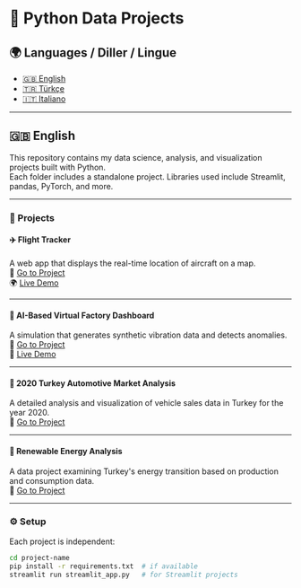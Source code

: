# 🧠 Python Data Projects

## 🌍 Languages / Diller / Lingue

- [🇬🇧 English](#-english)
- [🇹🇷 Türkçe](#-türkçe)
- [🇮🇹 Italiano](#-italiano)

---

## 🇬🇧 English

This repository contains my data science, analysis, and visualization projects built with Python.  
Each folder includes a standalone project. Libraries used include Streamlit, pandas, PyTorch, and more.

---

### 📂 Projects

#### ✈️ Flight Tracker  
A web app that displays the real-time location of aircraft on a map.  
🔗 [Go to Project](./flight-tracker)  
🌍 [Live Demo](https://flight-tracker-amsgn7wuwjjhs2n4ofrd23.streamlit.app)

---

#### 🤖 AI-Based Virtual Factory Dashboard  
A simulation that generates synthetic vibration data and detects anomalies.  
🔗 [Go to Project](./SyntheticData+AI)  
🧪 [Live Demo](https://python-data-projects-4k6rgpquqe2jynjngz4qdb.streamlit.app)

---

#### 🚗 2020 Turkey Automotive Market Analysis  
A detailed analysis and visualization of vehicle sales data in Turkey for the year 2020.  
🔗 [Go to Project](./2020-turkey-car-market)

---

#### 🌱 Renewable Energy Analysis  
A data project examining Turkey's energy transition based on production and consumption data.  
🔗 [Go to Project](./renewable-energy-analyzing)

---

### ⚙️ Setup

Each project is independent:

```bash
cd project-name
pip install -r requirements.txt  # if available
streamlit run streamlit_app.py   # for Streamlit projects
